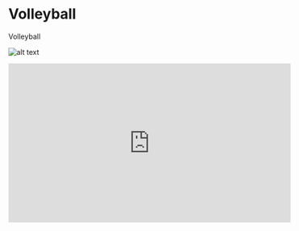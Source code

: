 # Volleyball
Volleyball

![alt text](https://cdn.britannica.com/81/198481-050-10CED2D9/Gilberto-Godoy-Filho-ball-Brazil-Argentina-volleyball-2007.jpg)

<iframe width="560" height="315" src="https://www.youtube.com/embed/tNeyT_t2XfE?si=WuH-Gp8qDCU1KRvw" title="YouTube video player" frameborder="0" allow="accelerometer; autoplay; clipboard-write; encrypted-media; gyroscope; picture-in-picture; web-share" allowfullscreen></iframe>
